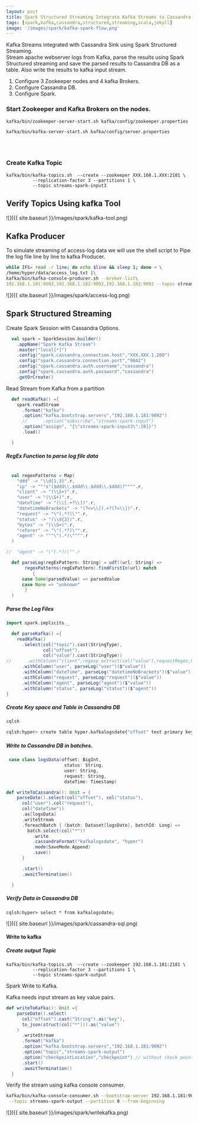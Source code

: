 ```yaml
---
layout: post
title: Spark Structured Streaming Integrate Kafka Streams to Cassandra Sink
tags: [spark,kafka,cassandra,structured,streaming,scala,jekyll]
image: '/images/spark/kafka-spark-flow.png'
---
```

Kafka Streams integrated with Cassandra Sink using Spark Structured Streaming.  
Stream apache webserver logs from Kafka, parse the results using Spark Structured streaming and save the parsed results to Cassandra DB as a table. Also write the results to kafka input stream.

1. Configure 3 Zookeeper nodes and 4 kafka Brokers.
2. Configure Cassandra DB.
3. Configure Spark.

  



### Start Zookeeper and Kafka Brokers on the nodes.

```shell
kafka/bin/zookeeper-server-start.sh kafka/config/zookeeper.properties

kafka/bin/kafka-server-start.sh kafka/config/server.properties


```

​                       

### Create Kafka Topic 

```
kafka/bin/kafka-topics.sh  --create --zookeeper XXX.168.1.XXX:2181 \
          --replication-factor 3 --partitions 1 \
          --topic streams-spark-input3
```

## Verify Topics Using kafka Tool

![]({{ site.baseurl }}/images/spark/kafka-tool.png)



## Kafka Producer

To simulate streaming of access-log data we will use the shell script to Pipe the log file line by line to kafka Producer.

```sh
while IFS= read -r line; do echo $line && sleep 1; done < \
/home/hyper/data/access_log.txt |\
kafka/bin/kafka-console-producer.sh --broker-list\
192.168.1.181:9092,192.168.1.182:9092,192.168.1.182:9092 --topic streams-spark-input3
```

![]({{ site.baseurl }}/images/spark/access-log.png)



## Spark Structured Streaming

Create Spark Session with Cassandra Options.

```scala
  val spark = SparkSession.builder()
    .appName("Spark Kafka Stream")
    .master("local[*]")
    .config("spark.cassandra.connection.host","XXX.XXX.1.200")
    .config("spark.cassandra.connection.port","9042")
    .config("spark.cassandra.auth.username","cassandra")
    .config("spark.cassandra.auth.password","cassandra")
    .getOrCreate()
```

Read Stream from Kafka from a partition

```scala
  def readKafka() ={
    spark.readStream
      .format("kafka")
      .option("kafka.bootstrap.servers","192.168.1.181:9092")
      //      .option("subscribe","streams-spark-input")
      .option("assign", "{\"streams-spark-input3\":[0]}")
      .load()

  }
```



##### RegEx Function to parse log file data

```scala

  val regexPatterns = Map(
    "ddd" -> "\\d{1,3}".r,
    "ip" -> """s"($ddd\\.$ddd\\.$ddd\\.$ddd)?"""".r,
    "client" -> "(\\S+)".r,
    "user" -> "(\\S+)".r,
    "dateTime" -> "(\\[.+?\\])".r,
    "datetimeNoBrackets" -> "(?<=\\[).+?(?=\\])".r,
    "request" -> "\"(.*?)\"".r,
    "status" -> "(\\d{3})".r,
    "bytes" -> "(\\S+)".r,
    "referer" -> "\"(.*?)\"".r,
    "agent" -> """\"(.*)\"""".r
  )

//  "agent" -> "\"(.*?)\"".r

  def parseLog(regExPattern: String) = udf((url: String) =>
       regexPatterns(regExPattern).findFirstIn(url) match
          {
      case Some(parsedValue) => parsedValue
      case None => "unknown"
       }
  )
```



##### Parse the Log Files

```scala
import spark.implicits._

  def parseKafka() ={
    readKafka()
      .select(col("topic").cast(StringType),
              col("offset"),
              col("value").cast(StringType))
//      .withColumn("client",regexp_extract(col("value"),requestRegex,0))
      .withColumn("user", parseLog("user")($"value"))
      .withColumn("dateTime", parseLog("datetimeNoBrackets")($"value"))
      .withColumn("request", parseLog("request")($"value"))
      .withColumn("agent", parseLog("agent")($"value"))
      .withColumn("status", parseLog("status")($"agent"))
}
```

##### Create Key space and Table in Cassandra DB

```sh
cqlsh

cqlsh:hyper> create table hyper.kafkalogsdate("offset" text primary key , "status" text, "user" text,"request"  text ,"dateTime" timestamp  );
```

##### Write to Cassandra DB in batches.

```scala
 case class logsData(offset: BigInt,
                      status: String,
                      user: String,
                      request: String,
                      dateTime: Timestamp)  

def writeToCassandra(): Unit = {
    parseDate().select(col("offset"), col("status"),
      col("user"),col("request"),
      col("dateTime"))
      .as[logsData]
      .writeStream
      .foreachBatch { (batch: Dataset[logsDate], batchId: Long) =>
        batch.select(col("*"))
          .write
          .cassandraFormat("kafkalogsdate", "hyper")
          .mode(SaveMode.Append)
          .save()
      }

      .start()
      .awaitTermination()

  }
```

##### Verify Data in Cassandra DB

```shell
cqlsh:hyper> select * from kafkalogsdate;
```

![]({{ site.baseurl }}/images/spark/cassandra-sql.png)



#### Write to kafka

##### Create output Topic

```shell
kafka/bin/kafka-topics.sh  --create --zookeeper 192.168.1.181:2181 \
          --replication-factor 3 --partitions 1 \
          --topic streams-spark-output
```

Spark Write to Kafka.

Kafka needs input stream as key value pairs.

```scala
def writeToKafka(): Unit ={
    parseDate().select(
      col("offset").cast("String").as("key"),
      to_json(struct(col("*"))).as("value")
    )
      .writeStream
      .format("kafka")
      .option("kafka.bootstrap.servers","192.168.1.181:9092")
      .option("topic","streams-spark-output")
      .option("checkpointLocation","checkpoint") // without check point program fails
      .start()
      .awaitTermination()
  }
```

Verify the stream using kafka console consumer.

```sh
kafka/bin/kafka-console-consumer.sh --bootstrap-server 192.168.1.181:9092,192.168.1.182:9092,192.168.1.182:9092\
 --topic streams-spark-output --partition 0 --from-beginning
```

![]({{ site.baseurl }}/images/spark/writekafka.png)